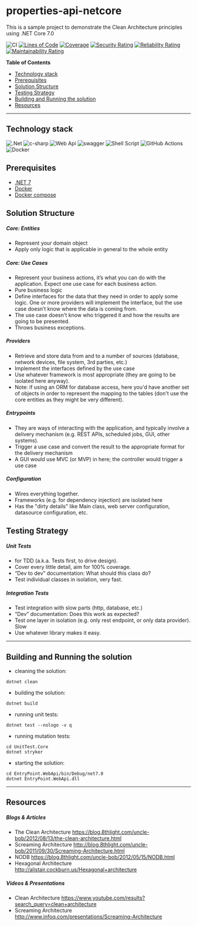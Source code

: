 # properties-api-netcore
This is a sample project to demonstrate the Clean Architecture principles using .NET Core 7.0

![CI](https://github.com/jtsato/properties-api-netcore/actions/workflows/continuous-integration.yml/badge.svg)
[![Lines of Code](https://sonarcloud.io/api/project_badges/measure?project=jtsato_properties-api-netcore&metric=ncloc)](https://sonarcloud.io/summary/new_code?id=jtsato_properties-api-netcore)
[![Coverage](https://sonarcloud.io/api/project_badges/measure?project=jtsato_properties-api-netcore&metric=coverage)](https://sonarcloud.io/summary/new_code?id=jtsato_properties-api-netcore)
[![Security Rating](https://sonarcloud.io/api/project_badges/measure?project=jtsato_properties-api-netcore&metric=security_rating)](https://sonarcloud.io/summary/new_code?id=jtsato_properties-api-netcore)
[![Reliability Rating](https://sonarcloud.io/api/project_badges/measure?project=jtsato_properties-api-netcore&metric=reliability_rating)](https://sonarcloud.io/summary/new_code?id=jtsato_properties-api-netcore)
[![Maintainability Rating](https://sonarcloud.io/api/project_badges/measure?project=jtsato_properties-api-netcore&metric=sqale_rating)](https://sonarcloud.io/summary/new_code?id=jtsato_properties-api-netcore)

**Table of Contents**

* [Technology stack](#technology-stack)
* [Prerequisites](#prerequisites)
* [Solution Structure](#solution-structure)
* [Testing Strategy](#testing-strategy)
* [Building and Running the solution](#building-and-running-the-solution)
* [Resources](#resources)

***
## Technology stack

![.Net](https://img.shields.io/badge/.NET-5C2D91?style=for-the-badge&logo=.net&logoColor=white)
![c-sharp](https://img.shields.io/badge/C%23-239120?style=for-the-badge&logo=c-sharp&logoColor=white)
![Web Api](https://img.shields.io/badge/Web%20Api-grey?style=for-the-badge&logo=dotnet&logoColor=white)
![swagger](https://img.shields.io/badge/Swagger-85EA2D?style=for-the-badge&logo=Swagger&logoColor=white)
![Shell Script](https://img.shields.io/badge/shell_script-%23121011.svg?style=for-the-badge&logo=gnu-bash&logoColor=white)
![GitHub Actions](https://img.shields.io/badge/githubactions-%232671E5.svg?style=for-the-badge&logo=githubactions&logoColor=white)
![Docker](https://img.shields.io/badge/Docker-9ECAFA.svg?logo=docker&style=for-the-badge)

## Prerequisites

* [.NET 7](https://dotnet.microsoft.com/download)
* [Docker](https://docs.docker.com/get-docker)
* [Docker compose](https://docs.docker.com/compose/install/)

## Solution Structure

##### Core: Entities
* Represent your domain object
* Apply only logic that is applicable in general to the whole entity

##### Core: Use Cases
* Represent your business actions, it’s what you can do with the application. Expect one use case for each business action.
* Pure business logic
* Define interfaces for the data that they need in order to apply some logic. One or more providers will implement the interface, but the use case doesn’t know where the data is coming from.
* The use case doesn't know who triggered it and how the results are going to be presented.
* Throws business exceptions.

##### Providers
* Retrieve and store data from and to a number of sources (database, network devices, file system, 3rd parties, etc.)
* Implement the interfaces defined by the use case
* Use whatever framework is most appropriate (they are going to be isolated here anyway).
* Note: if using an ORM for database access, here you'd have another set of objects in order to represent the mapping to the tables (don't use the core entities as they might be very different).

##### Entrypoints
* They are ways of interacting with the application, and typically involve a delivery mechanism (e.g. REST APIs, scheduled jobs, GUI, other systems).
* Trigger a use case and convert the result to the appropriate format for the delivery mechanism
* A GUI would use MVC (or MVP) in here; the controller would trigger a use case

##### Configuration
* Wires everything together.
* Frameworks (e.g. for dependency injection) are isolated here
* Has the "dirty details" like Main class, web server configuration, datasource configuration, etc.

## Testing Strategy
##### Unit Tests
* for TDD (a.k.a. Tests first, to drive design).
* Cover every little detail, aim for 100% coverage.
* “Dev to dev” documentation: What should this class do?
* Test individual classes in isolation, very fast.

##### Integration Tests
* Test integration with slow parts (http, database, etc.)
* “Dev” documentation: Does this work as expected?
* Test one layer in isolation (e.g. only rest endpoint, or only data provider). Slow
* Use whatever library makes it easy.

***

## Building and Running the solution
* cleaning the solution:
```
dotnet clean
```
* building the solution:
```
dotnet build
```
* running unit tests:
```
dotnet test --nologo -v q
```
* running mutation tests:
```
cd UnitTest.Core
dotnet stryker
```
* starting the solution:
```
cd EntryPoint.WebApi/bin/Debug/net7.0
dotnet EntryPoint.WebApi.dll
```
***

## Resources
##### Blogs & Articles
* The Clean Architecture https://blog.8thlight.com/uncle-bob/2012/08/13/the-clean-architecture.html
* Screaming Architecture http://blog.8thlight.com/uncle-bob/2011/09/30/Screaming-Architecture.html
* NODB https://blog.8thlight.com/uncle-bob/2012/05/15/NODB.html
* Hexagonal Architecture http://alistair.cockburn.us/Hexagonal+architecture

##### Videos & Presentations
* Clean Architecture https://www.youtube.com/results?search_query=clean+architecture
* Screaming Architecture http://www.infoq.com/presentations/Screaming-Architecture